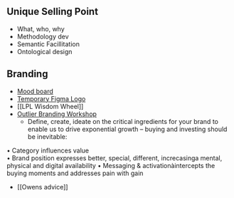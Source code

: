 ## Unique Selling Point
- What, who, why
- Methodology dev
- Semantic Facillitation
- Ontological design

## Branding
- [Mood board](https://www.figma.com/file/99H5kRrQFNGLflwupbNOZp/LunarPunk-Branding?node-id=0%3A1)
- [Temporary Figma Logo](https://www.figma.com/file/vfMTcHrtSo8S4EpvKFmFnQ/Logo)
- [[LPL Wisdom Wheel]]
- [Outlier Branding Workshop](assets/OutlierBrandWorkshop.pdf)
	- Define, create, ideate on the critical ingredients for your brand to enable us to drive exponential growth – buying and investing should be inevitable:

• Category influences value  
• Brand position expresses better, special, different, increcasinga mental, physical and digital availability
• Messaging & activationàintercepts the buying moments and addresses pain with gain
- [[Owens advice]]

